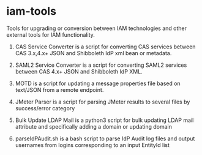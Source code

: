 # iam-tools
Tools for upgrading or conversion between IAM technologies and other external tools for IAM functionality.

1. CAS Service Converter is a script for converting CAS services between CAS 3.x,4.x+ JSON and Shibboleth IdP xml bean or metadata.

1. SAML2 Service Converter is a script for converting SAML2 services between CAS 4.x+ JSON and Shibboleth IdP XML.

1. MOTD is a script for updating a message properties file based on text/JSON from a remote endpoint.

1. JMeter Parser is a script for parsing JMeter results to several files by success/error category

1. Bulk Update LDAP Mail is a python3 script for bulk updating LDAP mail attribute and specifically adding a domain or updating domain

1. parseIdPAudit.sh is a bash script to parse IdP Audit log files and output usernames from logins corresponding to an input EntityId list
